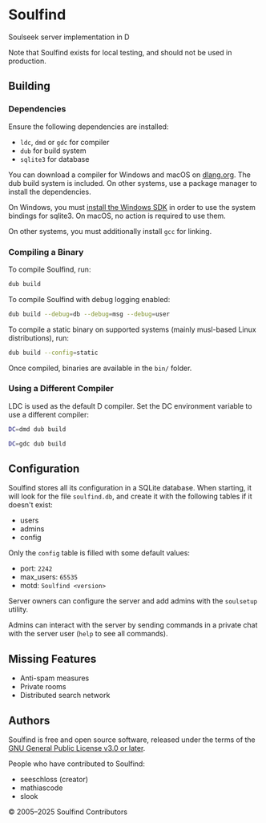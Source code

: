 <!--
  SPDX-FileCopyrightText: 2024-2025 Soulfind Contributors
  SPDX-FileCopyrightText: 2005 SeeSchloss <seeschloss@seeschloss.org>
  SPDX-License-Identifier: GPL-3.0-or-later
-->

# Soulfind

Soulseek server implementation in D

Note that Soulfind exists for local testing, and should not be used in
production.


## Building

### Dependencies

Ensure the following dependencies are installed:
 - `ldc`, `dmd` or `gdc` for compiler
 - `dub` for build system
 - `sqlite3` for database

You can download a compiler for Windows and macOS on [dlang.org](https://dlang.org/download.html).
The dub build system is included. On other systems, use a package manager to
install the dependencies.

On Windows, you must [install the Windows SDK](https://developer.microsoft.com/en-us/windows/downloads/windows-sdk/)
in order to use the system bindings for sqlite3. On macOS, no action is
required to use them.

On other systems, you must additionally install `gcc` for linking.


### Compiling a Binary

To compile Soulfind, run:

```sh
dub build
```

To compile Soulfind with debug logging enabled:

```sh
dub build --debug=db --debug=msg --debug=user
```

To compile a static binary on supported systems (mainly musl-based Linux
distributions), run:

```sh
dub build --config=static
```

Once compiled, binaries are available in the `bin/` folder.


### Using a Different Compiler

LDC is used as the default D compiler. Set the DC environment variable to use
a different compiler:

```sh
DC=dmd dub build
```

```sh
DC=gdc dub build
```


## Configuration

Soulfind stores all its configuration in a SQLite database. When starting, it
will look for the file `soulfind.db`, and create it with the following tables
if it doesn't exist:

 - users
 - admins
 - config

Only the `config` table is filled with some default values:

 - port: `2242`
 - max_users: `65535`
 - motd: `Soulfind <version>`

Server owners can configure the server and add admins with the `soulsetup`
utility.

Admins can interact with the server by sending commands in a private
chat with the server user (`help` to see all commands).


## Missing Features

 - Anti-spam measures
 - Private rooms
 - Distributed search network


## Authors

Soulfind is free and open source software, released under the terms of the
[GNU General Public License v3.0 or later](https://www.gnu.org/licenses/gpl-3.0-standalone.html).

People who have contributed to Soulfind:

 - seeschloss (creator)
 - mathiascode
 - slook

© 2005–2025 Soulfind Contributors
